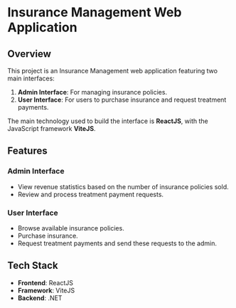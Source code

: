 # Insurance Management Web Application

## Overview

This project is an Insurance Management web application featuring two main interfaces:
1. **Admin Interface**: For managing insurance policies.
2. **User Interface**: For users to purchase insurance and request treatment payments.

The main technology used to build the interface is **ReactJS**, with the JavaScript framework **ViteJS**.

## Features

### Admin Interface
- View revenue statistics based on the number of insurance policies sold.
- Review and process treatment payment requests.

### User Interface
- Browse available insurance policies.
- Purchase insurance.
- Request treatment payments and send these requests to the admin.

## Tech Stack

- **Frontend**: ReactJS
- **Framework**: ViteJS
- **Backend**: .NET
